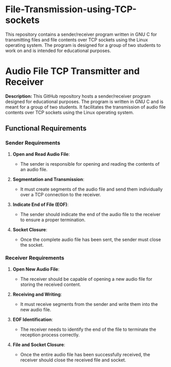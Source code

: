 # File-Transmission-using-TCP-sockets
This repository contains a sender/receiver program written in GNU C for transmitting files and file contents over TCP sockets using the Linux operating system. The program is designed for a group of two students to work on and is intended for educational purposes.
# Audio File TCP Transmitter and Receiver

**Description:** This GitHub repository hosts a sender/receiver program designed for educational purposes. The program is written in GNU C and is meant for a group of two students. It facilitates the transmission of audio file contents over TCP sockets using the Linux operating system.

## Functional Requirements

### Sender Requirements

1. **Open and Read Audio File**:
   - The sender is responsible for opening and reading the contents of an audio file.

2. **Segmentation and Transmission**:
   - It must create segments of the audio file and send them individually over a TCP connection to the receiver.

3. **Indicate End of File (EOF)**:
   - The sender should indicate the end of the audio file to the receiver to ensure a proper termination.

4. **Socket Closure**:
   - Once the complete audio file has been sent, the sender must close the socket.

### Receiver Requirements

1. **Open New Audio File**:
   - The receiver should be capable of opening a new audio file for storing the received content.

2. **Receiving and Writing**:
   - It must receive segments from the sender and write them into the new audio file.

3. **EOF Identification**:
   - The receiver needs to identify the end of the file to terminate the reception process correctly.

4. **File and Socket Closure**:
   - Once the entire audio file has been successfully received, the receiver should close the received file and socket.


